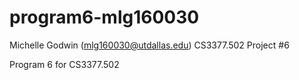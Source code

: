 # program6-mlg160030
Michelle Godwin (mlg160030@utdallas.edu)
CS3377.502
Project #6

Program 6 for CS3377.502
